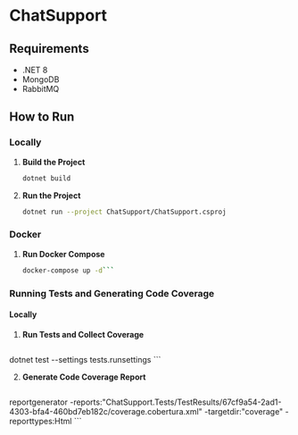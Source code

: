 # ChatSupport

## Requirements

- .NET 8
- MongoDB
- RabbitMQ

## How to Run

### Locally

1. **Build the Project**

    ```bash
    dotnet build
    ```

2. **Run the Project**

    ```bash
    dotnet run --project ChatSupport/ChatSupport.csproj
    ```

### Docker

1. **Run Docker Compose**

    ```bash
    docker-compose up -d```

### Running Tests and Generating Code Coverage

#### Locally

1. **Run Tests and Collect Coverage**

    ```bash
dotnet test --settings tests.runsettings
    ```

2. **Generate Code Coverage Report**

    ```bash
reportgenerator -reports:"ChatSupport.Tests/TestResults/67cf9a54-2ad1-4303-bfa4-460bd7eb182c/coverage.cobertura.xml"     -targetdir:"coverage"   -reporttypes:Html
    ```

